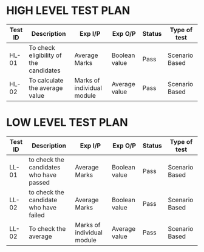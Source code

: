 # HIGH LEVEL TEST PLAN
| **Test ID** | **Description**                                                | **Exp I/P**                               | **Exp O/P** | **Status** | **Type of test** |
|-------------|----------------------------------------------------------------|-------------------------------------------|------------------|------------|------------------|
| HL-01 | To check eligibility of the candidates | Average Marks | Boolean value | Pass | Scenario Based |
| HL-02 | To calculate the average value | Marks of individual module | Average value |Pass | Scenario Based |
 
# LOW LEVEL TEST PLAN
| **Test ID** | **Description**                                                | **Exp I/P**                               | **Exp O/P** | **Status** | **Type of test** |
|-------------|----------------------------------------------------------------|-------------------------------------------|------------------|------------|------------------|
| LL-01 |to check the candidates who have passed | Average Marks | Boolean value | Pass |Scenario Based |
| LL-02 |to check the candidate who have failed | Average Marks | Boolean value|Pass|Scenario Based |
| LL-02 |To check the average |Marks of individual module | Average value | Pass |Scenario Based |
 
